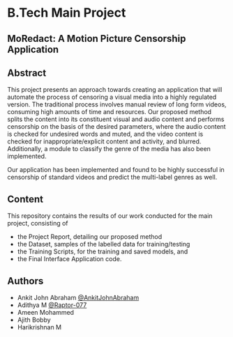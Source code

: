 
# B.Tech Main Project

## MoRedact: A Motion Picture Censorship Application




## Abstract

This project presents an approach towards creating an application that will automate the process of censoring a visual media into a highly regulated version. 
The traditional process involves manual review of long form videos, consuming high amounts of time and resources. Our proposed method splits the content into its constituent visual and audio content and performs censorship on the basis of the desired parameters, where the audio content is checked for undesired words and muted, and the video content is checked for inappropriate/explicit content and activity, and blurred. Additionally, a module to classify the genre of the media has also been implemented. 

Our application has been implemented and found to be highly successful in censorship of standard videos and predict the multi-label genres as well.
## Content

This repository contains the results of our work conducted for the main project, consisting of 
- the Project Report, detailing our proposed method
- the Dataset, samples of the labelled data for training/testing
- the Training Scripts, for the training and saved models, and 
- the Final Interface Application code.
## Authors

- Ankit John Abraham [@AnkitJohnAbraham](https://github.com/AnkitJAbraham)
- Adithya M [@Raptor-077](https://github.com/Raptor-077)
- Ameen Mohammed
- Ajith Bobby
- Harikrishnan M

